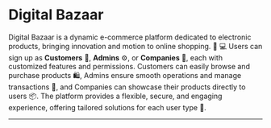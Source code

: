 # Digital Bazaar

Digital Bazaar is a dynamic e-commerce platform dedicated to electronic products, bringing innovation and motion to online shopping. 🛒 💻 Users can sign up as **Customers** 👥, **Admins** ⚙️, or **Companies** 🏢, each with customized features and permissions. Customers can easily browse and purchase products 🛍️, Admins ensure smooth operations and manage transactions 🔧, and Companies can showcase their products directly to users 📦. The platform provides a flexible, secure, and engaging experience, offering tailored solutions for each user type 🎯.

---
